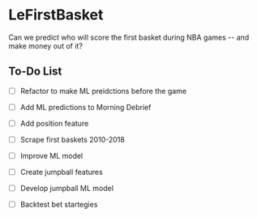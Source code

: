 # LeFirstBasket

Can we predict who will score the first basket during NBA games -- and make money out of it?



## To-Do List

- [ ] Refactor to make ML preidctions before the game
- [ ] Add ML predictions to Morning Debrief
- [ ] Add position feature
- [ ] Scrape first baskets 2010-2018
- [ ] Improve ML model
- [ ] Create jumpball features
- [ ] Develop jumpball ML model
- [ ] Backtest bet startegies

